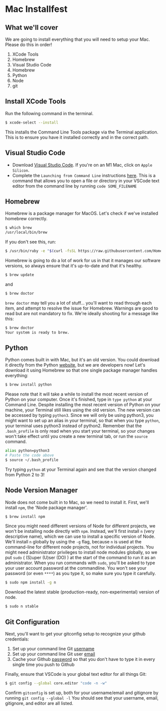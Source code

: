 # Mac Installfest

## What we'll cover
We are going to install everything that you will need to setup your Mac. Please do this in order!

1. XCode Tools
2. Homebrew
3. Visual Studio Code
4. Homebrew
5. Python
6. Node
7. git

## Install XCode Tools

Run the following command in the terminal.

```sh
$ xcode-select --install
```

This installs the Command Line Tools package via the Terminal application. This is to ensure you have it installed correctly and in the correct path.

## Visual Studio Code
- Download [Visual Studio Code](https://code.visualstudio.com/download). If you're on an M1 Mac, click on `Apple Silicon`.
- Complete the `Launching from Command Line` instructions [here](https://code.visualstudio.com/docs/setup/mac#_launching-from-the-command-line). This is a command that allows you to open a file or directory in your VSCode text editor from the command line by running `code SOME_FILENAME`


## Homebrew

Homebrew is a package manager for MacOS. Let's check if we've installed homebrew correctly.

```sh
$ which brew
/usr/local/bin/brew
```

If you don't see this, run:

```sh
$ /usr/bin/ruby -e "$(curl -fsSL https://raw.githubusercontent.com/Homebrew/install/master/install)"
```

Homebrew is going to do a lot of work for us in that it manages our software versions, so always ensure that it's up-to-date and that it's healthy.

```sh
$ brew update
```

and

```sh
$ brew doctor
```

`brew doctor` may tell you a lot of stuff… you'll want to read through each item, and attempt to resolve the issue for Homebrew. Warnings are good to read but are not mandatory to fix. We're ideally shooting for a message like this:

```sh
$ brew doctor
Your system is ready to brew.
```


## Python
Python comes built in with Mac, but it's an old version. You could download it directly from the Python [website](https://www.python.org/downloads/), but we are developers now! Let's download it using Homebrew so that one single package manager handles everything:

```sh
$ brew install python
```

Please note that it will take a while to install the most recent version of Python on your computer. Once it's finished, type in `type python` at your Command Line. Despite installing the most recent version of Python on your machine, your Terminal still likes using the old version. The new version can be accessed by typing `python3`. Since we will only be using python3, you might want to set up an alias in your terminal, so that when you type `python`, your terminal uses python3 instead of python2. Remember that the `.bash_profile` is only read when you start your terminal, so your changes won't take effect until you create a new terminal tab, or run the `source` command. 

```sh
alias python=python3
# Paste the code above
$ source ~/.bash_profile
```

Try typing `python` at your Terminal again and see that the version changed from Python 2 to 3!

## Node Version Manager
Node does not come built in to Mac, so we need to install it. First, we'll install `npm`, the 'Node package manager'.  

```sh
$ brew install npm
```

Since you might need different versions of Node for different projects, we won't be installing node directly with `npm`. Instead, we'll first install `n` (very descriptive name), which we can use to install a specific version of Node. We'll install `n` globally by using the `-g` flag, because `n` is used at the command-line for different node projects, not for individual projects. You might need administrator privileges to install node modules globally, so we put `sudo` ( (S)uper (U)ser (DO) ) at the start of the command to run it as an administrator. When you run commands with `sudo`, you'll be asked to type your user account password at the commandline. You won't see your password (or even `****`) as you type it, so make sure you type it carefully. 

```sh
$ sudo npm install -g n 
```


Download the latest stable (production-ready, non-experimental) version of node.

```sh
$ sudo n stable
```

## Git Configuration
Next, you'll want to get your gitconfig setup to recognize your github credentials:
1. Set up your command line Git [username](https://help.github.com/articles/setting-your-username-in-git/)
2. Set up your command line Git user [email](https://docs.github.com/en/github/setting-up-and-managing-your-github-user-account/managing-email-preferences/setting-your-commit-email-address#setting-your-commit-email-address-in-git)
3. Cache your Github [password](https://help.github.com/articles/caching-your-github-password-in-git/) so that you don't have to type it in every single time you push to Github

Finally, ensure that VSCode is your global text editor for all things Git:

```sh
$ git config --global core.editor "code -n -w"
```

Confirm `gitconfig` is set up, both for your username/email and gitignore by running `git config --global -l`
You should see that your username, email, gitignore, and editor are all listed.

